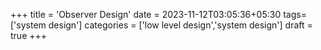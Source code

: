 +++
title = 'Observer Design'
date = 2023-11-12T03:05:36+05:30
tags=['system design']
categories = ['low level design','system design']
draft = true
+++
